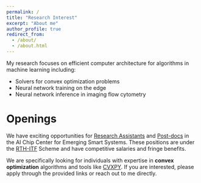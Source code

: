 ```yaml
---
permalink: /
title: "Research Interest"
excerpt: "About me"
author_profile: true
redirect_from: 
  - /about/
  - /about.html
---
```

My research focuses on efficient computer architecture for algorithms in machine learning including:
- Solvers for convex optimization problems
- Neural network training on the edge
- Neural network inference in imaging flow cytometry

Openings
=====
We have exciting opportunities for [Research Assistants](https://inno-access.hk/research-assistant-rth) and [Post-docs](https://inno-access.hk/post-doctoral-fellow) in the AI Chip Center for Emerging Smart Systems. 
These positions are under the [RTH-ITF](https://www.itf.gov.hk/en/funding-programmes/nurturing-talent/research-talent-hub/research-talent-hub-for-itf-projects-rth-itf-/index.html) Scheme and have competitive salaries and fringe benefits.

We are specifically looking for individuals with expertise in **convex optimization** algorithms and tools like [CVXPY](https://www.cvxpy.org). 
If you are interested, please apply through the provided links or reach out to me directly.
